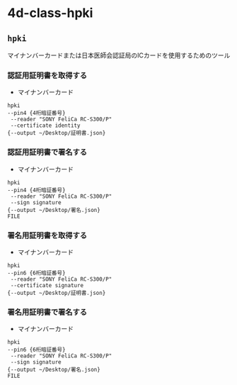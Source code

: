 # 4d-class-hpki

## `hpki`

マイナンバーカードまたは日本医師会認証局のICカードを使用するためのツール

### 認証用証明書を取得する

* マイナンバーカード
```
hpki
--pin4 {4桁暗証番号}
 --reader "SONY FeliCa RC-S300/P"
 --certificate identity
{--output ~/Desktop/証明書.json}
```

### 認証用証明書で署名する

* マイナンバーカード
```
hpki
--pin4 {4桁暗証番号}
 --reader "SONY FeliCa RC-S300/P"
 --sign signature
{--output ~/Desktop/署名.json}
FILE
```

### 署名用証明書を取得する

* マイナンバーカード
```
hpki
--pin6 {6桁暗証番号}
 --reader "SONY FeliCa RC-S300/P"
 --certificate signature
{--output ~/Desktop/証明書.json}
```

### 署名用証明書で署名する

* マイナンバーカード
```
hpki
--pin6 {6桁暗証番号}
 --reader "SONY FeliCa RC-S300/P"
 --sign signature
{--output ~/Desktop/署名.json}
FILE
```


